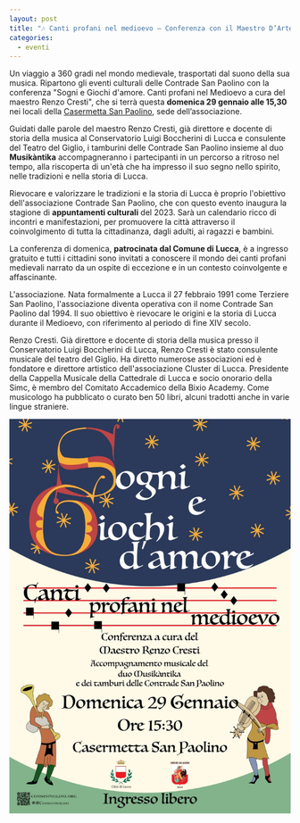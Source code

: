 ```yaml
---
layout: post
title: "🎶 Canti profani nel medioevo – Conferenza con il Maestro D’Arte Renzo Cresti"
categories:
  - eventi
---
```


Un viaggio a 360 gradi nel mondo medievale, trasportati dal suono della sua
musica. Ripartono gli eventi culturali delle Contrade San Paolino con la
conferenza "Sogni e Giochi d'amore. Canti profani nel Medioevo a cura del
maestro Renzo Cresti", che si terrà questa **domenica 29 gennaio alle 15,30**
nei locali della
[Casermetta San Paolino](https://goo.gl/maps/ZLWQE3A6ExJgA9Da9), sede
dell’associazione.

<!-- more -->

Guidati dalle parole del maestro Renzo Cresti, già direttore e docente di storia
della musica al Conservatorio Luigi Boccherini di Lucca e consulente del Teatro
del Giglio, i tamburini delle Contrade San Paolino insieme al duo **Musikàntika**
accompagneranno i partecipanti in un percorso a ritroso nel tempo, alla
riscoperta di un'età che ha impresso il suo segno nello spirito, nelle
tradizioni e nella storia di Lucca.

Rievocare e valorizzare le tradizioni e la storia di Lucca è proprio l'obiettivo
dell'associazione Contrade San Paolino, che con questo evento inaugura la
stagione di **appuntamenti culturali** del 2023. Sarà un calendario ricco di
incontri e manifestazioni, per promuovere la città attraverso il coinvolgimento
di tutta la cittadinanza, dagli adulti, ai ragazzi e bambini.

La conferenza di domenica, **patrocinata dal Comune di Lucca**, è a ingresso
gratuito e tutti i cittadini sono invitati a conoscere il mondo dei canti
profani medievali narrato da un ospite di eccezione e in un contesto
coinvolgente e affascinante.

L'associazione. Nata formalmente a Lucca il 27 febbraio 1991 come Terziere San
Paolino, l'associazione diventa operativa con il nome Contrade San Paolino dal 1994.
Il suo obiettivo è rievocare le origini e la storia di Lucca durante il
Medioevo, con riferimento al periodo di fine XIV secolo.

Renzo Cresti. Già direttore e docente di storia della musica presso il
Conservatorio Luigi Boccherini di Lucca, Renzo Cresti è stato consulente
musicale del teatro del Giglio. Ha diretto numerose associazioni ed è fondatore
e direttore artistico dell'associazione Cluster di Lucca. Presidente della
Cappella Musicale della Cattedrale di Lucca e socio onorario della Simc, è
membro del Comitato Accademico della Bixio Academy. Come musicologo ha
pubblicato o curato ben 50 libri, alcuni tradotti anche in varie lingue
straniere.

![locandina evento](/assets/images/2023/230129-locandina-musica-medievale-renzo-cresti.jpg)

